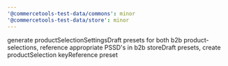 ```yaml
---
'@commercetools-test-data/commons': minor
'@commercetools-test-data/store': minor
---
```


generate productSelectionSettingsDraft presets for both b2b product-selections, reference appropriate PSSD's in b2b storeDraft presets, create productSelection keyReference preset
